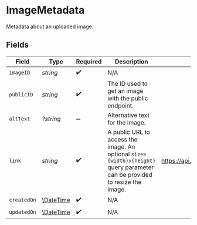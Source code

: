 # ImageMetadata

Metadata about an uploaded image.


## Fields

| Field                                                                                                                       | Type                                                                                                                        | Required                                                                                                                    | Description                                                                                                                 | Example                                                                                                                     |
| --------------------------------------------------------------------------------------------------------------------------- | --------------------------------------------------------------------------------------------------------------------------- | --------------------------------------------------------------------------------------------------------------------------- | --------------------------------------------------------------------------------------------------------------------------- | --------------------------------------------------------------------------------------------------------------------------- |
| `imageID`                                                                                                                   | *string*                                                                                                                    | :heavy_check_mark:                                                                                                          | N/A                                                                                                                         |                                                                                                                             |
| `publicID`                                                                                                                  | *string*                                                                                                                    | :heavy_check_mark:                                                                                                          | The ID used to get an image with the public endpoint.                                                                       |                                                                                                                             |
| `altText`                                                                                                                   | *?string*                                                                                                                   | :heavy_minus_sign:                                                                                                          | Alternative text for the image.                                                                                             |                                                                                                                             |
| `link`                                                                                                                      | *string*                                                                                                                    | :heavy_check_mark:                                                                                                          | A public URL to access the image. An optional `size={width}x{height}` <br/>query parameter can be provided to resize the image. | https://api.moov.io/images/qJRAaAwwF5hmfeAFdHjIb                                                                            |
| `createdOn`                                                                                                                 | [\DateTime](https://www.php.net/manual/en/class.datetime.php)                                                               | :heavy_check_mark:                                                                                                          | N/A                                                                                                                         |                                                                                                                             |
| `updatedOn`                                                                                                                 | [\DateTime](https://www.php.net/manual/en/class.datetime.php)                                                               | :heavy_check_mark:                                                                                                          | N/A                                                                                                                         |                                                                                                                             |